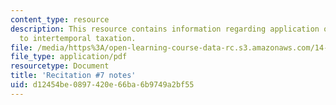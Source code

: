 ```yaml
---
content_type: resource
description: This resource contains information regarding application of linear taxation
  to intertemporal taxation.
file: /media/https%3A/open-learning-course-data-rc.s3.amazonaws.com/14-471-public-economics-i-fall-2012/d12454be0897420e66ba6b9749a2bf55_MIT14_471F12_recnotes7.pdf
file_type: application/pdf
resourcetype: Document
title: 'Recitation #7 notes'
uid: d12454be-0897-420e-66ba-6b9749a2bf55
---
```


